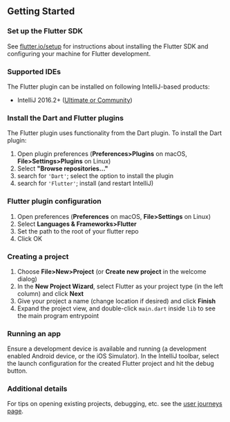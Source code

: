 ## Getting Started

### Set up the Flutter SDK

See [flutter.io/setup](https://flutter.io/setup/) for instructions about installing the Flutter SDK
and configuring your machine for Flutter development.

### Supported IDEs

The Flutter plugin can be installed on following IntelliJ-based products:

* IntelliJ 2016.2+ ([Ultimate or Community](https://www.jetbrains.com/idea/download/))

### Install the Dart and Flutter plugins

The Flutter plugin uses functionality from the Dart plugin. To install the Dart plugin:

1. Open plugin preferences (**Preferences>Plugins** on macOS, **File>Settings>Plugins** on Linux)
1. Select **"Browse repositories…"**
1. search for `'Dart'`; select the option to install the plugin
1. search for `'Flutter'`; install (and restart IntelliJ)

### Flutter plugin configuration

1. Open  preferences (**Preferences** on macOS, **File>Settings** on Linux)
1. Select **Languages & Frameworks>Flutter**
1. Set the path to the root of your flutter repo
1. Click OK

### Creating a project

1. Choose **File>New>Project** (or **Create new project** in the welcome dialog)
2. In the **New Project Wizard**, select Flutter as your project type (in the left column) and click **Next**
3. Give your project a name (change location if desired) and click **Finish**
4. Expand the project view, and double-click `main.dart` inside `lib` to see the main program entrypoint

### Running an app

Ensure a development device is available and running (a development enabled Android device, or the
iOS Simulator). In the IntelliJ toolbar, select the launch configuration for the created Flutter 
project and hit the debug button.

### Additional details

For tips on opening existing projects, debugging, etc. see the [user journeys page](/docs/user_journeys.md).
